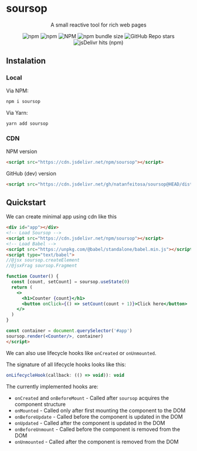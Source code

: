 
# soursop

<p align="center">A small reactive tool for rich web pages</p>
<div align="center">
  <img alt="npm" src="https://img.shields.io/npm/v/soursop">
  <img alt="npm" src="https://img.shields.io/npm/dm/soursop">
  <img alt="NPM" src="https://img.shields.io/npm/l/soursop">
  <img alt="npm bundle size" src="https://img.shields.io/bundlephobia/min/soursop">
  <img alt="GitHub Repo stars" src="https://img.shields.io/github/stars/natanfeitosa/soursop">
  <img alt="jsDelivr hits (npm)" src="https://img.shields.io/jsdelivr/npm/hm/soursop">
</div>

## Instalation

### Local

Via NPM:
```bash
npm i soursop
```
Via Yarn:
```bash
yarn add soursop
```

### CDN

NPM version
```html
<script src="https://cdn.jsdelivr.net/npm/soursop"></script>
```

GitHub (dev) version
```html
<script src="https://cdn.jsdelivr.net/gh/natanfeitosa/soursop@HEAD/dist/soursop.iife.js"></script>
```

## Quickstart

We can create minimal app using cdn like this
```html
<div id="app"></div>
<!-- Load Soursop -->
<script src="https://cdn.jsdelivr.net/npm/soursop"></script>
<!-- Load Babel -->
<script src="https://unpkg.com/@babel/standalone/babel.min.js"></script>
<script type="text/babel">
//@jsx soursop.createElement
//@jsxFrag soursop.Fragment

function Counter() {
  const [count, setCount] = soursop.useState(0)
  return (
    <>
      <h1>Counter {count}</h1>
      <button onClick={() => setCount(count + 1)}>Click here</button>
    </>
  )
}

const container = document.querySelector('#app')
soursop.render(<Counter/>, container)
</script>
```

We can also use lifecycle hooks like `onCreated` or `onUnmounted`.

The signature of all lifecycle hooks looks like this:
```javascript
onLifecycleHook(callback: (() => void)): void
```

The currently implemented hooks are:
* `onCreated` and `onBeforeMount` - Called after `soursop` acquires the component structure
* `onMounted` - Called only after first mounting the component to the DOM
* `onBeforeUpdate` - Called before the component is updated in the DOM
* `onUpdated` - Called after the component is updated in the DOM
* `onBeforeUnmount` - Called before the component is removed from the DOM
* `onUnmounted` - Called after the component is removed from the DOM

